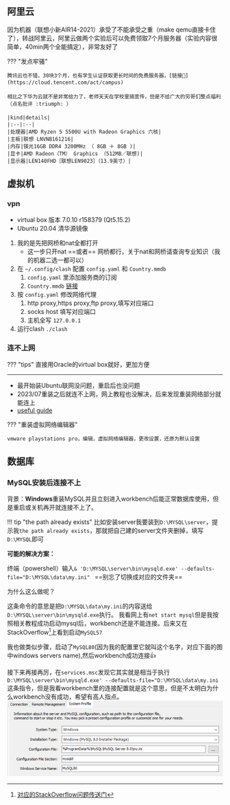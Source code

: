 ## 阿里云

因为机器（联想小新AIR14-2021）承受了不能承受之重（make qemu直接卡住了），转战阿里云，阿里云做两个实验后可以免费领取7个月服务器（实验内容很简单，40min两个全能搞定），非常友好了

??? "发点牢骚"

    腾讯云也不错，30块3个月，也有学生认证获取更长时间的免费服务器，[链接🔗](https://cloud.tencent.com/act/campus)

    相比之下华为云就不是非常给力了，老师天天在学校里搞宣传，但是不给广大的穷哥们整点福利（点名批评 :triumph: ）

    |kind|details|
    |:--|:--|
    |处理器|AMD Ryzen 5 5500U with Radeon Graphics 六核|
    |主板|联想 LNVNB161216|
    |内存|镁光16GB DDR4 3200MHz （ 8GB ＋ 8GB )|
    |显卡|AMD Radeon（TM） Graphics （512MB／联想)|
    |显示器|LEN140FHD［联想LEN9023］（13.9英寸）|
    


## 虚拟机

### vpn

- virtual box 版本 7.0.10 r158379 (Qt5.15.2)
- Ubuntu 20.04 清华源镜像

1. 我的是先把网桥和nat全都打开
    - 这一步只开nat ==或者== 网桥都行，关于nat和网桥请查询专业知识（我的机器二选一都可以）
2. 在 `~/.config/clash` 配置 `config.yaml` 和 `Country.mmdb`
    1. `config.yaml` 里添加服务商的订阅
    2. `Country.mmdb` [链接](https://github.com/Dreamacro/maxmind-geoip/releases)
3. 按 `config.yaml` 修改网络代理
    1. http proxy,https proxy,ftp proxy,填写对应端口
    2. socks host 填写对应端口
    3. 主机全写 `127.0.0.1`
4. 运行clash `./clash` 
   
### 连不上网

??? "tips"
    直接用Oracle的virtual box就好，更加方便

---

- 最开始装Ubuntu联网没问题，重启后也没问题
- 2023/07重装之后就连不上网，网上教程也没解决，后来发现重装网络部分就能连上
- [useful guide](https://zhuanlan.zhihu.com/p/130984945)

??? "重装虚拟网络编辑器"

    vmware playstations pro，编辑，虚拟网络编辑器，更改设置，还原为默认设置

## 数据库

### MySQL安装后连接不上

背景：**Windows**重装MySQL并且立刻进入workbench后能正常数据库使用，但是重启或关机再开就连接不上了。

!!! tip "the path already exists"
    比如安装server我要装到`D:\MYSQL\server`，提示我`the path already exists`，那就把自己建的server文件夹删掉，填写`D:\MYSQL`即可

**可能的解决方案：**

终端（powershell）输入`& 'D:\MYSQL\server\bin\mysqld.exe' --defaults-file="D:\MYSQL\data\my.ini" `   ==别忘了切换成对应的文件夹==

为什么这么做呢？

这条命令的意思是把`D:\MYSQL\data\my.ini`的内容送给`D:\MYSQL\server\bin\mysqld.exe`执行。
我看网上有`net start mysql`但是我按照相关教程成功启动mysql后，workbench还是不能连接。后来又在StackOverflow[^1]上看到启动`MySQL57` 

我也做类似步骤，启动了`MySQL80`(因为我的配置里它就叫这个名字，对应下面的图中windows servers name),然后workbench成功连接👍

接下来再接再厉，在`services.msc`发现它其实就是相当于执行`D:\MYSQL\server\bin\mysqld.exe' --defaults-file="D:\MYSQL\data\my.ini`这条指令，但是我看workbench里的连接配置就是这个意思，但是不太明白为什么workbench没有成功，希望有高人指点。
![workbench](../image/sqlconfig.png)

   
[^1]: [对应的StackOverflow问题传送门](https://stackoverflow.com/a/37612256/21587403)
